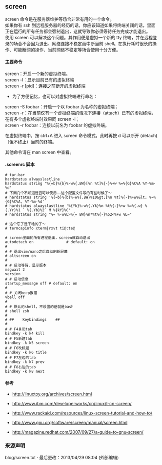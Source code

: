 ---
---

## screen

screen 命令是在服务器维护等场合非常有用的一个命令。  
如果你有 ssh 到远程服务器的经历的话，你应该知道如果将终端关闭的话，里面正在运行的所有任务都会强制退出，这就导致你必须等待任务完成才能退出。  
使用 screen 可以解决这个问题。其作用便是虚拟一个新的 tty 终端，并在远程登录的场合不会因为退出、网络连接不稳定而中断当前 shell。在执行耗时很长的操作、可能断网的操作、当前网络不稳定等场合使用十分方便。

#### 主要命令

screen：开启一个新的虚拟终端。  
screen -l：显示目前已有的虚拟终端  
screen -r [pid]：连接之前断开的虚拟终端

- 为了方便记忆，也可以对虚拟终端进行命名：

screen -S foobar：开启一个以 foobar 为名称的虚拟终端；  
screen -r：在当前仅有一个虚拟终端的情况下连接（attach）已有的虚拟终端，在有多个虚拟终端时效果同 screen -l；  
screen -r foobar：连接以前名为 foobar 的虚拟终端。

在虚拟终端中，按 ctrl+A 进入 screen 命令模式，此时再按 d 可以断开 (detach)（但不终止）当前的终端。

其他命令请在 man screen 中查看。

#### .screenrc 脚本

    # tar-bar
    hardstatus alwayslastline
    hardstatus string '%{=b}%{b}%-w%{.BW}[%n %t]%{-}%+w %=%{G}%C%A %Y-%m-%d'
    # 下面几个不知道是否可以使用……这个配置文件写的有些时候了～
    # hardstatus string '%{=b}%{b}%-w%{.BW}%10&gt;[%n %t]%{-}%+w%&lt; %=%{G}%C%A, %Y-%m-%d'
    # hardstatus alwayslastline '%{Yk}%-w%{.Yk}%n %t%{-}%+w %=%{.w} %{.Yr}%1 ` %{.Yb}%2` M %{kY}%C'
    # hardstatus string "%= %-w%L>%{= BW}%n*%t%{-}%52<%+w %L="
     
    # 这个忘了是干啥的了～
    # termcapinfo xterm|rxvt ti@:te@
     
    # screen里面的所有进程退出，screen就自动退出
    autodetach on               # default: on
    #
    # # 退出vim/nano之后自动刷新屏幕
    # altscreen on
    #
    # # 启动等待，显示版本
    msgwait 2
    version
    # # 启动信息
    startup_message off # default: on
    #
    # # 关闭beep报错
    vbell off
    #
    # # 默认的shell，不设置的话就是bash
    # shell zsh
    #
    # ##    Keybindings    ##
    #
    # # F4关闭tab
    bindkey -k k4 kill
    # # F5新建tab
    bindkey -k k5 screen
    # # F6改标题
    bindkey -k k6 title
    # # F7左边的tab
    bindkey -k k7 prev
    # # F8右边的tab
    bindkey -k k8 next

#### 参考

- <http://linuxtoy.org/archives/screen.html>

- <http://www.ibm.com/developerworks/cn/linux/l-cn-screen/>

- <http://www.rackaid.com/resources/linux-screen-tutorial-and-how-to/>

- <http://www.gnu.org/software/screen/manual/screen.html>

- <http://magazine.redhat.com/2007/09/27/a-guide-to-gnu-screen/>

### 来源声明

blog/screen.txt · 最后更改：2013/04/29 08:04 (外部编辑)
